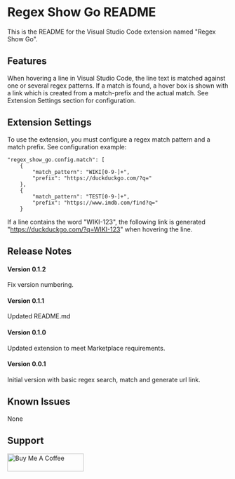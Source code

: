 # Regex Show Go README
This is the README for the Visual Studio Code extension named "Regex Show Go".

## Features
When hovering a line in Visual Studio Code, the line text is matched against one or several regex patterns. If a match is found, a hover box is shown with a link which is created from a match-prefix and the actual match. See Extension Settings section for configuration.

## Extension Settings
To use the extension, you must configure a regex match pattern and a match prefix. See configuration example:
```
"regex_show_go.config.match": [
    {
        "match_pattern": "WIKI[0-9-]+",
        "prefix": "https://duckduckgo.com/?q="
    },
    {
        "match_pattern": "TEST[0-9-]+",
        "prefix": "https://www.imdb.com/find?q="
    }
```
If a line contains the word "WIKI-123", the following link is generated "https://duckduckgo.com/?q=WIKI-123" when hovering the line.

## Release Notes
#### Version 0.1.2
Fix version numbering.

#### Version 0.1.1
Updated README.md

#### Version 0.1.0
Updated extension to meet Marketplace requirements.

#### Version 0.0.1
Initial version with basic regex search, match and generate url link.

## Known Issues
None

## Support
<a href="https://buymeacoff.ee/Kjeldgaard" target="_blank"><img src="https://cdn.buymeacoffee.com/buttons/default-orange.png" alt="Buy Me A Coffee" height="41" width="174"></a>
